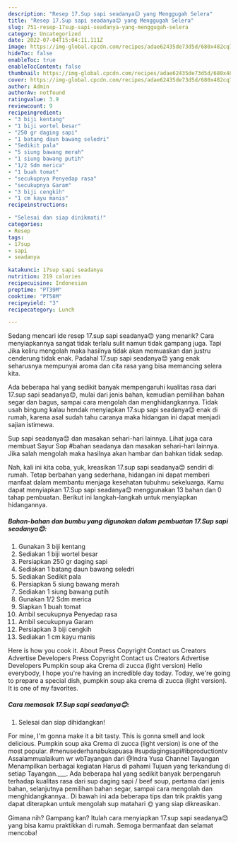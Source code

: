 ```yaml
---
description: "Resep 17.Sup sapi seadanya😊 yang Menggugah Selera"
title: "Resep 17.Sup sapi seadanya😊 yang Menggugah Selera"
slug: 751-resep-17sup-sapi-seadanya-yang-menggugah-selera
category: Uncategorized
date: 2022-07-04T15:04:11.111Z
image: https://img-global.cpcdn.com/recipes/adae62435de73d5d/680x482cq70/17sup-sapi-seadanya-foto-resep-utama.jpg
hideToc: false
enableToc: true
enableTocContent: false
thumbnail: https://img-global.cpcdn.com/recipes/adae62435de73d5d/680x482cq70/17sup-sapi-seadanya-foto-resep-utama.jpg
cover: https://img-global.cpcdn.com/recipes/adae62435de73d5d/680x482cq70/17sup-sapi-seadanya-foto-resep-utama.jpg
author: Admin
authorAv: notfound
ratingvalue: 3.9
reviewcount: 9
recipeingredient:
- "3 biji kentang"
- "1 biji wortel besar"
- "250 gr daging sapi"
- "1 batang daun bawang seledri"
- "Sedikit pala"
- "5 siung bawang merah"
- "1 siung bawang putih"
- "1/2 Sdm merica"
- "1 buah tomat"
- "secukupnya Penyedap rasa"
- "secukupnya Garam"
- "3 biji cengkih"
- "1 cm kayu manis"
recipeinstructions:

- "Selesai dan siap dinikmati!"
categories:
- Resep
tags:
- 17sup
- sapi
- seadanya

katakunci: 17sup sapi seadanya 
nutrition: 219 calories
recipecuisine: Indonesian
preptime: "PT39M"
cooktime: "PT58M"
recipeyield: "3"
recipecategory: Lunch

---
```



Sedang mencari ide resep 17.sup sapi seadanya😊 yang menarik? Cara menyiapkannya sangat tidak terlalu sulit namun tidak gampang juga. Tapi Jika keliru mengolah maka hasilnya tidak akan memuaskan dan justru cenderung tidak enak. Padahal 17.sup sapi seadanya😊 yang enak seharusnya mempunyai aroma dan cita rasa yang bisa memancing selera kita.


Ada beberapa hal yang sedikit banyak mempengaruhi kualitas rasa dari 17.sup sapi seadanya😊, mulai dari jenis bahan, kemudian pemilihan bahan segar dan bagus, sampai cara mengolah dan menghidangkannya. Tidak usah bingung kalau hendak menyiapkan 17.sup sapi seadanya😊 enak di rumah, karena asal sudah tahu caranya maka hidangan ini dapat menjadi sajian istimewa.

Sup sapi seadanya😊 dan masakan sehari-hari lainnya. Lihat juga cara membuat Sayur Sop #bahan seadanya dan masakan sehari-hari lainnya. Jika salah mengolah maka hasilnya akan hambar dan bahkan tidak sedap.


Nah, kali ini kita coba, yuk, kreasikan 17.sup sapi seadanya😊 sendiri di rumah. Tetap berbahan yang sederhana, hidangan ini dapat memberi manfaat dalam membantu menjaga kesehatan tubuhmu sekeluarga. Kamu dapat menyiapkan 17.Sup sapi seadanya😊 menggunakan 13 bahan dan 0 tahap pembuatan. Berikut ini langkah-langkah untuk menyiapkan hidangannya.

<!--inarticleads1-->

##### Bahan-bahan dan bumbu yang digunakan dalam pembuatan 17.Sup sapi seadanya😊:

1. Gunakan 3 biji kentang
1. Sediakan 1 biji wortel besar
1. Persiapkan 250 gr daging sapi
1. Sediakan 1 batang daun bawang seledri
1. Sediakan Sedikit pala
1. Persiapkan 5 siung bawang merah
1. Sediakan 1 siung bawang putih
1. Gunakan 1/2 Sdm merica
1. Siapkan 1 buah tomat
1. Ambil secukupnya Penyedap rasa
1. Ambil secukupnya Garam
1. Persiapkan 3 biji cengkih
1. Sediakan 1 cm kayu manis


Here is how you cook it. About Press Copyright Contact us Creators Advertise Developers Press Copyright Contact us Creators Advertise Developers Pumpkin soup aka Crema di zucca (light version) Hello everybody, I hope you&#39;re having an incredible day today. Today, we&#39;re going to prepare a special dish, pumpkin soup aka crema di zucca (light version). It is one of my favorites. 

<!--inarticleads2-->

##### Cara memasak 17.Sup sapi seadanya😊:


1. Selesai dan siap dihidangkan!

For mine, I&#39;m gonna make it a bit tasty. This is gonna smell and look delicious. Pumpkin soup aka Crema di zucca (light version) is one of the most popular. #menusederhanabukapuasa #supdagingsapi#ibproductiontv Assalammualaikum wr wbTayangan dari @Indra Yusa Channel Tayangan Menampilkan berbagai kegiatan Harus di pahami Tujuan yang terkandung di setiap Tayangan.___. Ada beberapa hal yang sedikit banyak berpengaruh terhadap kualitas rasa dari sup daging sapi / beef soup, pertama dari jenis bahan, selanjutnya pemilihan bahan segar, sampai cara mengolah dan menghidangkannya.. Di bawah ini ada beberapa tips dan trik praktis yang dapat diterapkan untuk mengolah sup matahari 🌞 yang siap dikreasikan. 

Gimana nih? Gampang kan? Itulah cara menyiapkan 17.sup sapi seadanya😊 yang bisa kamu praktikkan di rumah. Semoga bermanfaat dan selamat mencoba!

